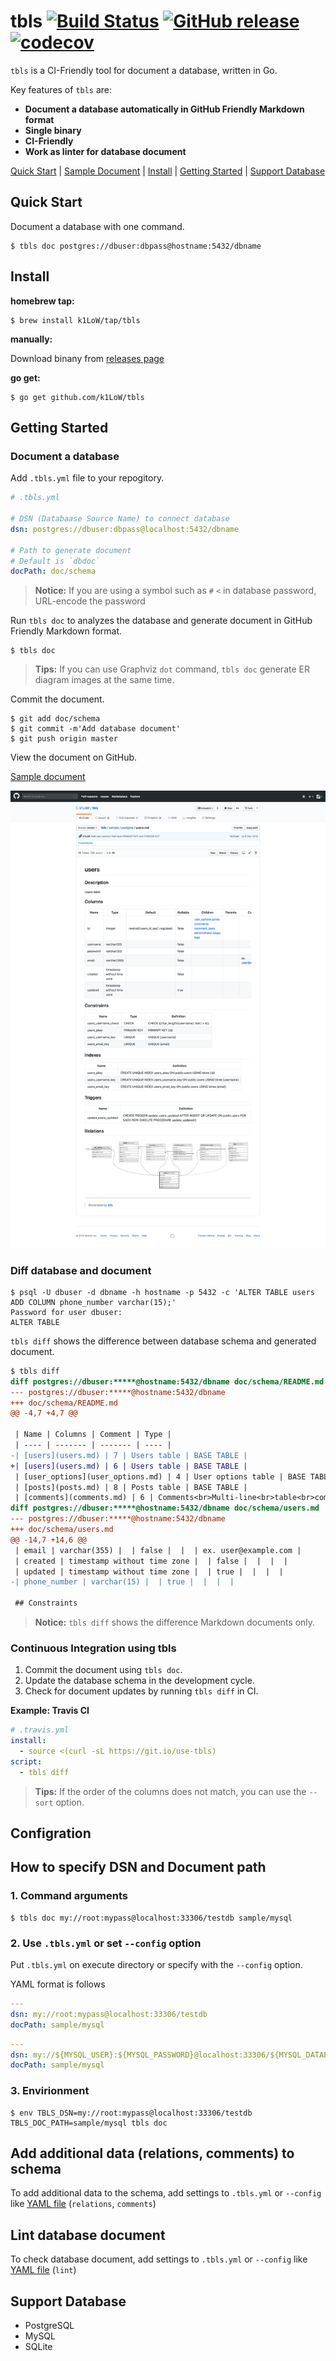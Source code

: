 # tbls [![Build Status](https://travis-ci.org/k1LoW/tbls.svg?branch=master)](https://travis-ci.org/k1LoW/tbls) [![GitHub release](https://img.shields.io/github/release/k1LoW/tbls.svg)](https://github.com/k1LoW/tbls/releases) [![codecov](https://codecov.io/gh/k1LoW/tbls/branch/master/graph/badge.svg)](https://codecov.io/gh/k1LoW/tbls)

`tbls` is a CI-Friendly tool for document a database, written in Go.

Key features of `tbls` are:

- **Document a database automatically in GitHub Friendly Markdown format**
- **Single binary**
- **CI-Friendly**
- **Work as linter for database document**

[Quick Start](#quick-start) | [Sample Document](sample/postgres/README.md) | [Install](#install) | [Getting Started](#getting-started) | [Support Database](#support-database)

## Quick Start

Document a database with one command.

``` console
$ tbls doc postgres://dbuser:dbpass@hostname:5432/dbname
```

## Install

**homebrew tap:**

```console
$ brew install k1LoW/tap/tbls
```

**manually:**

Download binany from [releases page](https://github.com/k1LoW/tbls/releases)

**go get:**

```console
$ go get github.com/k1LoW/tbls
```

## Getting Started

### Document a database

Add `.tbls.yml` file to your repogitory.

``` yaml
# .tbls.yml

# DSN (Databaase Source Name) to connect database
dsn: postgres://dbuser:dbpass@localhost:5432/dbname

# Path to generate document
# Default is `dbdoc`
docPath: doc/schema
```

> **Notice:** If you are using a symbol such as `#` `<` in database password, URL-encode the password

Run `tbls doc` to analyzes the database and generate document in GitHub Friendly Markdown format.

``` console
$ tbls doc
```

> **Tips:** If you can use Graphviz `dot` command, `tbls doc` generate ER diagram images at the same time.

Commit the document.

``` console
$ git add doc/schema
$ git commit -m'Add database document'
$ git push origin master
```

View the document on GitHub.

[Sample document](sample/postgres/README.md)

![sample](sample/doc.png)

### Diff database and document

``` console
$ psql -U dbuser -d dbname -h hostname -p 5432 -c 'ALTER TABLE users ADD COLUMN phone_number varchar(15);'
Password for user dbuser:
ALTER TABLE
```

`tbls diff` shows the difference between database schema and generated document.

``` diff
$ tbls diff
diff postgres://dbuser:*****@hostname:5432/dbname doc/schema/README.md
--- postgres://dbuser:*****@hostname:5432/dbname
+++ doc/schema/README.md
@@ -4,7 +4,7 @@

 | Name | Columns | Comment | Type |
 | ---- | ------- | ------- | ---- |
-| [users](users.md) | 7 | Users table | BASE TABLE |
+| [users](users.md) | 6 | Users table | BASE TABLE |
 | [user_options](user_options.md) | 4 | User options table | BASE TABLE |
 | [posts](posts.md) | 8 | Posts table | BASE TABLE |
 | [comments](comments.md) | 6 | Comments<br>Multi-line<br>table<br>comment | BASE TABLE |
diff postgres://dbuser:*****@hostname:5432/dbname doc/schema/users.md
--- postgres://dbuser:*****@hostname:5432/dbname
+++ doc/schema/users.md
@@ -14,7 +14,6 @@
 | email | varchar(355) |  | false |  |  | ex. user@example.com |
 | created | timestamp without time zone |  | false |  |  |  |
 | updated | timestamp without time zone |  | true |  |  |  |
-| phone_number | varchar(15) |  | true |  |  |  |

 ## Constraints

```

> **Notice:** `tbls diff` shows the difference Markdown documents only.

### Continuous Integration using tbls

1. Commit the document using `tbls doc`.
2. Update the database schema in the development cycle.
3. Check for document updates by running `tbls diff` in CI.

**Example: Travis CI**

``` yaml
# .travis.yml
install:
  - source <(curl -sL https://git.io/use-tbls)
script:
  - tbls diff
```

> **Tips:** If the order of the columns does not match, you can use the `--sort` option.

## Configration

## How to specify DSN and Document path

### 1. Command arguments

``` console
$ tbls doc my://root:mypass@localhost:33306/testdb sample/mysql
```

### 2. Use `.tbls.yml` or set `--config` option

Put `.tbls.yml` on execute directory or specify with the `--config` option.

YAML format is follows

``` yaml
---
dsn: my://root:mypass@localhost:33306/testdb
docPath: sample/mysql
```

``` yaml
---
dsn: my://${MYSQL_USER}:${MYSQL_PASSWORD}@localhost:33306/${MYSQL_DATABASE}
docPath: sample/mysql
```

### 3. Envirionment

``` console
$ env TBLS_DSN=my://root:mypass@localhost:33306/testdb TBLS_DOC_PATH=sample/mysql tbls doc
```

## Add additional data (relations, comments) to schema

To add additional data to the schema, add settings to `.tbls.yml` or `--config` like [YAML file](testdata/additional_data.yml) (`relations`, `comments`)

## Lint database document

To check database document, add settings to `.tbls.yml` or `--config` like [YAML file](testdata/additional_data.yml) (`lint`)

## Support Database

- PostgreSQL
- MySQL
- SQLite
